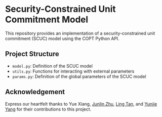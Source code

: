 # Security-Constrained Unit Commitment Model

This repository provides an implementation of a security-constrained unit commitment (SCUC) model using the COPT Python API.

## Project Structure

- `model.py`: Definition of the SCUC model
- `utils.py`: Functions for interacting with external parameters
- `params.py`: Definition of the global parameters of the SCUC model

## Acknowledgement

Express our heartfelt thanks to Yue Xiang, [Junlin Zhu](https://github.com/theresebelivet), [Ling Tan](https://github.com/GuWeiyi1), and [Yunjie Yang](https://github.com/202575) for their contributions to this project.
